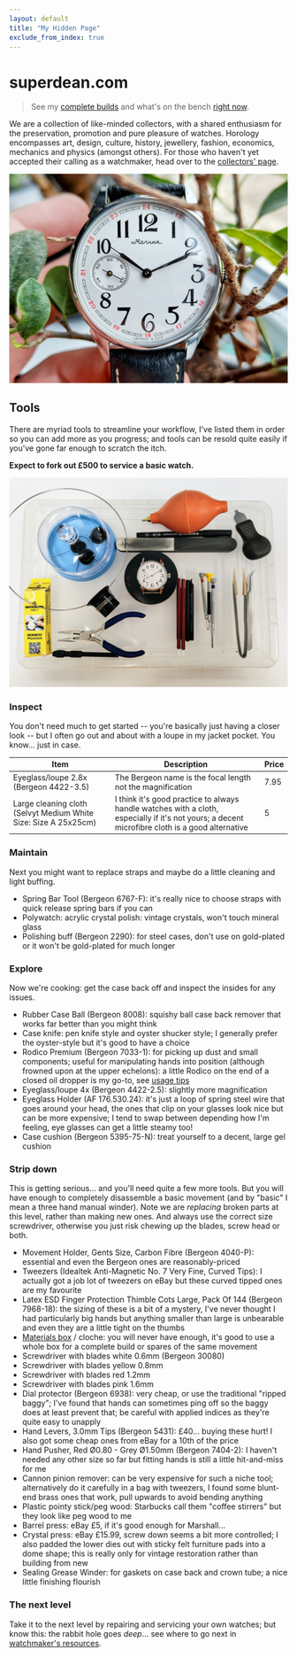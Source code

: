```yaml
---
layout: default
title: "My Hidden Page"
exclude_from_index: true
---
```


# superdean.com

> See my [complete builds](complete.md) and what's on the bench [right now](builds.md).

We are a collection of like-minded collectors, with a shared enthusiasm for the preservation, promotion and pure pleasure of watches. Horology encompasses art, design, culture, history, jewellery, fashion, economics, mechanics and physics (amongst others). For those who haven't yet accepted their calling as a watchmaker, head over to the [collectors' page](collector.md).

![Molniya 3602 front](molniya_3602_front.jpg)

## Tools

There are myriad tools to streamline your workflow, I've listed them in order so you can add more as you progress; and tools can be resold quite easily if you've gone far enough to scratch the itch.

__Expect to fork out £500 to service a basic watch.__

<!-- See the [full spreadsheet](tools.xlsx). -->

![Molniya 3602 tools](molniya_3602_tools.jpg)

<!--
| Item | Price |
| ---- | ----- |
| Tweezers, Idealtek Anti-Magnetic No. 7 Very Fine, Curved Tips	 | 16.95 |
| Bergeon 6938 Dial Protector |	0.70 |
| Movement Holder, Gents Size, Carbon Fibre (Bergeon 4040-P) | 16.95 |
| Material Box, Swiss Made | 12.95 |
| Bergeon 30080 - Individual Screwdrivers with Blades Color: Yellow - 0.80mm |11.95 |
| Hand Levers, 3.0mm Tips (Bergeon 5431) | 39.95 |
| Bergeon 2290 Polishing Buff | 2.50 |
| Selvyt Medium (PR) Cloth, White Size: Size A 25x25cm | 3.50 |
-->

### Inspect

You don't need much to get started -- you're basically just having a closer look -- but I often go out and about with a loupe in my jacket pocket. You know... just in case.

| Item | Description | Price |
|---|---|---|
| Eyeglass/loupe 2.8x (Bergeon 4422-3.5) | The Bergeon name is the focal length not the magnification | 7.95 |
| Large cleaning cloth (Selvyt Medium White Size: Size A 25x25cm) | I think it's good practice to always handle watches with a cloth, especially if it's not yours; a decent microfibre cloth is a good alternative | 5 |

### Maintain

Next you might want to replace straps and maybe do a little cleaning and light buffing.

- Spring Bar Tool (Bergeon 6767-F): it's really nice to choose straps with quick release spring bars if you can
- Polywatch: acrylic crystal polish: vintage crystals, won't touch mineral glass
- Polishing buff (Bergeon 2290): for steel cases, don't use on gold-plated or it won't be gold-plated for much longer

### Explore

Now we're cooking: get the case back off and inspect the insides for any issues.

- Rubber Case Ball (Bergeon 8008): squishy ball case back remover that works far better than you might think
- Case knife: pen knife style and oyster shucker style; I generally prefer the oyster-style but it's good to have a choice
- Rodico Premium (Bergeon 7033-1): for picking up dust and small components; useful for manipulating hands into position (although frowned upon at the upper echelons): a little Rodico on the end of a closed oil dropper is my go-to, see [usage tips](https://watchmakingtools.com/how-to-use-rodico/)
- Eyeglass/loupe 4x (Bergeon 4422-2.5): slightly more magnification
- Eyeglass Holder (AF 176.530.24): it's just a loop of spring steel wire that goes around your head, the ones that clip on your glasses look nice but can be more expensive; I tend to swap between depending how I'm feeling, eye glasses can get a little steamy too!
- Case cushion (Bergeon 5395-75-N): treat yourself to a decent, large gel cushion

### Strip down

This is getting serious... and you'll need quite a few more tools. But you will have enough to completely disassemble a basic movement (and by "basic" I mean a three hand manual winder). Note we are _replacing_ broken parts at this level, rather than making new ones. And always use the correct size screwdriver, otherwise you just risk chewing up the blades, screw head or both.

- Movement Holder, Gents Size, Carbon Fibre (Bergeon 4040-P): essential and even the Bergeon ones are reasonably-priced
- Tweezers (Idealtek Anti-Magnetic No. 7 Very Fine, Curved Tips): I actually got a job lot of tweezers on eBay but these curved tipped ones are my favourite
- Latex ESD Finger Protection Thimble Cots Large, Pack Of 144 (Bergeon 7968-18): the sizing of these is a bit of a mystery, I've never thought I had particularly big hands but anything smaller than large is unbearable and even they are a little tight on the thumbs
- [Materials box](https://www.cousinsuk.com/product/trays-watch-disassembly-assembly-swiss) / cloche: you will never have enough, it's good to use a whole box for a complete build or spares of the same movement
- Screwdriver with blades white 0.6mm (Bergeon 30080)
- Screwdriver with blades yellow 0.8mm
- Screwdriver with blades red 1.2mm
- Screwdriver with blades pink 1.6mm
- Dial protector (Bergeon 6938): very cheap, or use the traditional "ripped baggy"; I've found that hands can sometimes ping off so the baggy does at least prevent that; be careful with applied indices as they're quite easy to unapply
- Hand Levers, 3.0mm Tips (Bergeon 5431): £40... buying these hurt! I also got some cheap ones from eBay for a 10th of the price
- Hand Pusher, Red Ø0.80 - Grey Ø1.50mm (Bergeon 7404-2): I haven't needed any other size so far but fitting hands is still a little hit-and-miss for me
- Cannon pinion remover: can be very expensive for such a niche tool; alternatively do it carefully in a bag with tweezers, I found some blunt-end brass ones that work, pull upwards to avoid bending anything
- Plastic pointy stick/peg wood: Starbucks call them "coffee stirrers" but they look like peg wood to me
- Barrel press: eBay £5, if it's good enough for Marshall...
- Crystal press: eBay £15.99, screw down seems a bit more controlled; I also padded the lower dies out with sticky felt furniture pads into a dome shape; this is really only for vintage restoration rather than building from new
- Sealing Grease Winder: for gaskets on case back and crown tube; a nice little finishing flourish

### The next level

Take it to the next level by repairing and servicing your own watches; but know this: the rabbit hole goes _deep_... see where to go next in [watchmaker's resources](watchmaker.md#clean).

